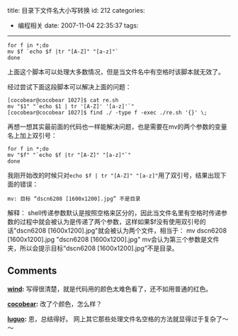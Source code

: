 title: 目录下文件名大小写转换
id: 212
categories:
  - 编程相关
date: 2007-11-04 22:35:37
tags:
---
	for f in *;do 
	mv $f `echo $f |tr "[A-Z]" "[a-z]"` 
	done

上面这个脚本可以处理大多数情况，但是当文件名中有空格时该脚本就无效了。

经过尝试下面这段脚本可以解决上面的问题：

	[cocobear@cocobear 1027]$ cat re.sh 
	mv "$1" "`echo $1 | tr '[A-Z]' '[a-z]'`"
	[cocobear@cocobear 1027]$ find ./ -type f -exec ./re.sh '{}' \;

再想一想其实最前面的代码也一样能解决问题，也是需要在mv的两个参数的变量名上加上双引号：

	for f in *;do 
	mv "$f" "`echo $f |tr "[A-Z]" "[a-z]"`" 
	done

我刚开始改的时候只对`echo $f | tr "[A-Z]" "[a-z]"`用了双引号，结果出现下面的错误：

	mv: 目标 “dscn6208 [1600x1200].jpg” 不是目录 


解释：
shell传递参数默认是按照空格来区分的，因此当文件名里有空格时传递参数的过程中就会被认为是传递了两个参数，这样如果$f没有使用双引号的话"dscn6208 [1600x1200].jpg"就会被认为两个文件，相当于：
mv dscn6208 [1600x1200].jpg "dscn6208 [1600x1200].jpg"
mv会认为第三个参数是文件夹，所以会提示目标“dscn6208 [1600x1200].jpg”不是目录。
## Comments

**[wind](#2244 "2007-11-05 09:48:47"):** 写得很清楚，就是代码用的颜色太难色看了，还不如用普通的红色。

**[cocobear](#2247 "2007-11-05 12:05:43"):** 改了个颜色，怎么样？

**[luguo](#2259 "2007-11-05 20:29:13"):** 恩，总结得好。 网上其它那些处理文件名空格的方法就显得过于复杂了～～

